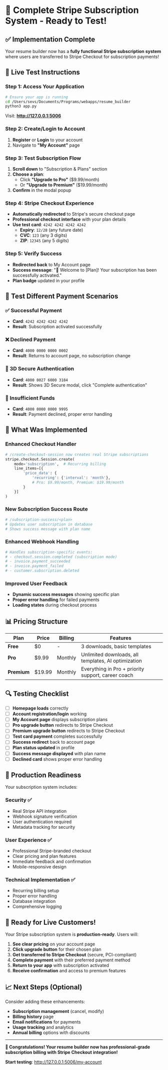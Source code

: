 # 🎉 Complete Stripe Subscription System - Ready to Test!

## ✅ **Implementation Complete**

Your resume builder now has a **fully functional Stripe subscription system** where users are transferred to Stripe Checkout for subscription payments!

## 🚀 **Live Test Instructions**

### **Step 1: Access Your Application**
```bash
# Ensure your app is running
cd /Users/sevs/Documents/Programs/webapps/resume_builder
python3 app.py
```

Visit: **http://127.0.0.1:5006**

### **Step 2: Create/Login to Account**
1. **Register** or **Login** to your account
2. Navigate to **"My Account"** page

### **Step 3: Test Subscription Flow**
1. **Scroll down** to "Subscription & Plans" section
2. **Choose a plan**:
   - Click **"Upgrade to Pro"** ($9.99/month)
   - Or **"Upgrade to Premium"** ($19.99/month)
3. **Confirm** in the modal popup

### **Step 4: Stripe Checkout Experience**
- **Automatically redirected** to Stripe's secure checkout page
- **Professional checkout interface** with your plan details
- **Use test card**: `4242 4242 4242 4242`
  - **Expiry**: `12/28` (any future date)
  - **CVC**: `123` (any 3 digits)
  - **ZIP**: `12345` (any 5 digits)

### **Step 5: Verify Success**
- **Redirected back** to My Account page
- **Success message**: "🎉 Welcome to [Plan]! Your subscription has been successfully activated."
- **Plan badge** updated in your profile

## 🧪 **Test Different Payment Scenarios**

### **✅ Successful Payment**
- **Card**: `4242 4242 4242 4242`
- **Result**: Subscription activated successfully

### **❌ Declined Payment**
- **Card**: `4000 0000 0000 0002`
- **Result**: Returns to account page, no subscription change

### **🔐 3D Secure Authentication**
- **Card**: `4000 0027 6000 3184`
- **Result**: Shows 3D Secure modal, click "Complete authentication"

### **💸 Insufficient Funds**
- **Card**: `4000 0000 0000 9995`
- **Result**: Payment declined, proper error handling

## 🔧 **What Was Implemented**

### **Enhanced Checkout Handler**
```python
# /create-checkout-session now creates real Stripe subscriptions
stripe.checkout.Session.create(
    mode='subscription',  # Recurring billing
    line_items=[{
        'price_data': {
            'recurring': {'interval': 'month'},
            # Pro: $9.99/month, Premium: $19.99/month
        }
    }]
)
```

### **New Subscription Success Route**
```python
# /subscription-success/<plan>
# Updates user subscription in database
# Shows success message with plan name
```

### **Enhanced Webhook Handling**
```python
# Handles subscription-specific events:
# - checkout.session.completed (subscription mode)
# - invoice.payment_succeeded
# - invoice.payment_failed  
# - customer.subscription.deleted
```

### **Improved User Feedback**
- **Dynamic success messages** showing specific plan
- **Proper error handling** for failed payments
- **Loading states** during checkout process

## 📊 **Pricing Structure**

| Plan | Price | Billing | Features |
|------|-------|---------|----------|
| **Free** | $0 | - | 3 downloads, basic templates |
| **Pro** | $9.99 | Monthly | Unlimited downloads, all templates, AI optimization |
| **Premium** | $19.99 | Monthly | Everything in Pro + priority support, career coach |

## 🔍 **Testing Checklist**

- [ ] **Homepage loads** correctly
- [ ] **Account registration/login** working
- [ ] **My Account page** displays subscription plans
- [ ] **Pro upgrade button** redirects to Stripe Checkout
- [ ] **Premium upgrade button** redirects to Stripe Checkout
- [ ] **Test card payment** completes successfully
- [ ] **Success redirect** back to account page
- [ ] **Plan status updated** in profile
- [ ] **Success message displayed** with plan name
- [ ] **Declined card** shows proper error handling

## 🎯 **Production Readiness**

Your subscription system includes:

### **Security ✅**
- Real Stripe API integration
- Webhook signature verification
- User authentication required
- Metadata tracking for security

### **User Experience ✅**
- Professional Stripe-branded checkout
- Clear pricing and plan features
- Immediate feedback and confirmation
- Mobile-responsive design

### **Technical Implementation ✅**
- Recurring billing setup
- Proper error handling
- Database integration
- Comprehensive logging

## 🚀 **Ready for Live Customers!**

Your Stripe subscription system is **production-ready**. Users will:

1. **See clear pricing** on your account page
2. **Click upgrade button** for their chosen plan
3. **Get transferred to Stripe Checkout** (secure, PCI-compliant)
4. **Complete payment** with their preferred payment method
5. **Return to your app** with subscription activated
6. **Receive confirmation** and access to premium features

## 📈 **Next Steps (Optional)**

Consider adding these enhancements:
- **Subscription management** (cancel, modify)
- **Billing history** page
- **Email notifications** for payments
- **Usage tracking** and analytics
- **Annual billing** options with discounts

---

**🎉 Congratulations! Your resume builder now has professional-grade subscription billing with Stripe Checkout integration!**

**Start testing**: http://127.0.0.1:5006/my-account
